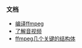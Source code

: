 ### 文档
* [编译ffmpeg](https://juejin.cn/post/7101453781107703815#comment)
* [了解音视频](https://blog.csdn.net/leixiaohua1020/article/details/15811977)
* [ffmpeg几个关键的结构体](https://blog.csdn.net/leixiaohua1020/article/details/11693997)


